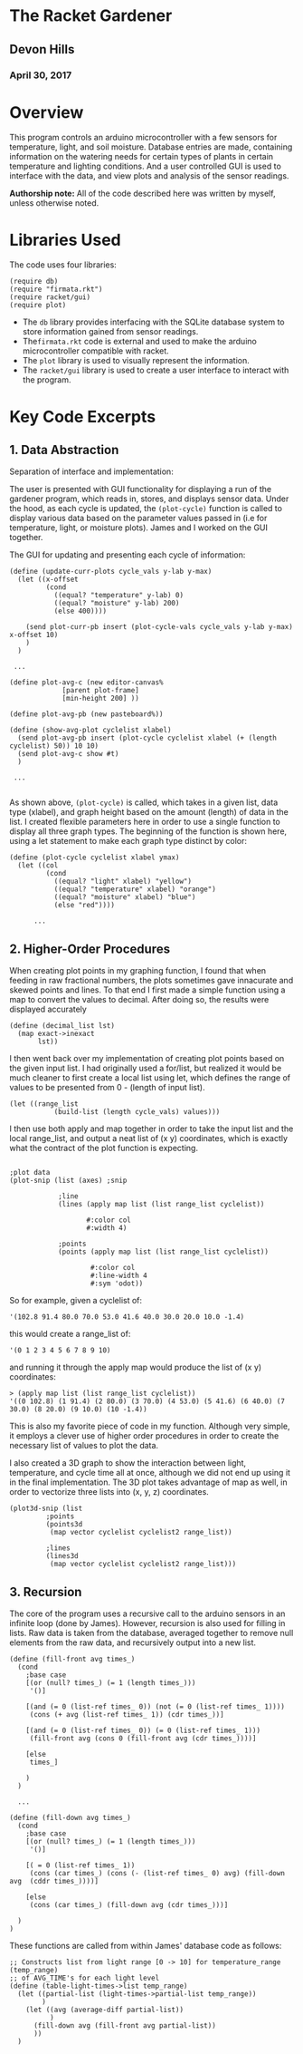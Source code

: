# The Racket Gardener


## Devon Hills
### April 30, 2017


# Overview
This program controls an arduino microcontroller with a few sensors for temperature, light, and soil moisture. Database entries are made, containing information on the watering needs for certain types of plants in certain temperature and lighting conditions. And a user controlled GUI is used to interface with the data, and view plots and analysis of the sensor readings.

**Authorship note:** All of the code described here was written by myself, unless otherwise noted.


# Libraries Used
The code uses four libraries:

```racket
(require db)
(require "firmata.rkt")
(require racket/gui)
(require plot)
```

* The ```db``` library provides interfacing with the SQLite database system to store information gained from sensor readings.
* The```firmata.rkt``` code is external and used to make the arduino microcontroller compatible with racket.
* The ```plot``` library is used to visually represent the information.
* The ```racket/gui``` library is used to create a user interface to interact with the program.

# Key Code Excerpts


## 1. Data Abstraction

Separation of interface and implementation:

The user is presented with GUI functionality for displaying a run of the gardener program, which reads in, stores, and displays sensor data. Under the hood, as each cycle is updated, the ``` (plot-cycle) ``` function is called to display various data based on the parameter values passed in (i.e for temperature, light, or moisture plots). James and I worked on the GUI together.

The GUI for updating and presenting each cycle of information:
```racket
(define (update-curr-plots cycle_vals y-lab y-max)
  (let ((x-offset
         (cond
           ((equal? "temperature" y-lab) 0)
           ((equal? "moisture" y-lab) 200)
           (else 400))))
    
    (send plot-curr-pb insert (plot-cycle-vals cycle_vals y-lab y-max) x-offset 10)
    )
  )
  
 ...
 
(define plot-avg-c (new editor-canvas%
             [parent plot-frame]
             [min-height 200] ))

(define plot-avg-pb (new pasteboard%))

(define (show-avg-plot cyclelist xlabel)
  (send plot-avg-pb insert (plot-cycle cyclelist xlabel (+ (length cyclelist) 50)) 10 10)
  (send plot-avg-c show #t)
  )
  
 ...
 
```

As shown above, ``` (plot-cycle) ``` is called, which takes in a given list, data type (xlabel), and graph height based on the amount (length) of data in the list. I created flexible parameters here in order to use a single function to display all three graph types. The beginning of the function is shown here, using a let statement to make each graph type distinct by color:

```racket
(define (plot-cycle cyclelist xlabel ymax)
  (let ((col
         (cond
           ((equal? "light" xlabel) "yellow")
           ((equal? "temperature" xlabel) "orange")
           ((equal? "moisture" xlabel) "blue")
           (else "red"))))
           
      ...
```

 
## 2. Higher-Order Procedures

When creating plot points in my graphing function, I found that when feeding in raw fractional numbers, the plots sometimes gave innacurate and skewed points and lines. To that end I first made a simple function using a map to convert the values to decimal. After doing so, the results were displayed accurately

```racket
(define (decimal_list lst)
  (map exact->inexact
       lst))
```

I then went back over my implementation of creating plot points based on the given input list. I had originally used a for/list, but realized it would be much cleaner to first create a local list using let, which defines the range of values to be presented from 0 - (length of input list).

```racket
(let ((range_list
           (build-list (length cycle_vals) values)))
```

I then use both apply and map together in order to take the input list and the local range_list, and output a neat list of (x y) coordinates, which is exactly what the contract of the plot function is expecting.

```racket

;plot data
(plot-snip (list (axes) ;snip

            ;line
            (lines (apply map list (list range_list cyclelist))

                   #:color col
                   #:width 4)

            ;points
            (points (apply map list (list range_list cyclelist))

                    #:color col
                    #:line-width 4
                    #:sym 'odot))
```

So for example, given a cyclelist of:
```racket
'(102.8 91.4 80.0 70.0 53.0 41.6 40.0 30.0 20.0 10.0 -1.4)
```
this would create a range_list of:
```racket
'(0 1 2 3 4 5 6 7 8 9 10)
```
and running it through the apply map would produce the list of (x y) coordinates:
```racket
> (apply map list (list range_list cyclelist))
'((0 102.8) (1 91.4) (2 80.0) (3 70.0) (4 53.0) (5 41.6) (6 40.0) (7 30.0) (8 20.0) (9 10.0) (10 -1.4))
```

This is also my favorite piece of code in my function. Although very simple, it employs a clever use of higher order procedures in order to create the necessary list of values to plot the data. 


I also created a 3D graph to show the interaction between light, temperature, and cycle time all at once, although we did not end up using it in the final implementation. The 3D plot takes advantage of map as well, in order to vectorize three lists into (x, y, z) coordinates.
```racket
(plot3d-snip (list
         ;points
         (points3d
          (map vector cyclelist cyclelist2 range_list))

         ;lines
         (lines3d
          (map vector cyclelist cyclelist2 range_list)))
```


## 3. Recursion

The core of the program uses a recursive call to the arduino sensors in an infinite loop (done by James). However, recursion is also used for filling in lists. Raw data is taken from the database, averaged together to remove null elements from the raw data, and recursively output into a new list.

```racket
(define (fill-front avg times_)
  (cond
    ;base case
    [(or (null? times_) (= 1 (length times_)))
     '()]
    
    [(and (= 0 (list-ref times_ 0)) (not (= 0 (list-ref times_ 1))))
     (cons (+ avg (list-ref times_ 1)) (cdr times_))]
    
    [(and (= 0 (list-ref times_ 0)) (= 0 (list-ref times_ 1)))
     (fill-front avg (cons 0 (fill-front avg (cdr times_))))]
    
    [else
     times_]
    
    )
  )
  
  ...
  
(define (fill-down avg times_)
  (cond
    ;base case
    [(or (null? times_) (= 1 (length times_)))
     '()]

    [( = 0 (list-ref times_ 1))
     (cons (car times_) (cons (- (list-ref times_ 0) avg) (fill-down avg  (cddr times_))))]

    [else
     (cons (car times_) (fill-down avg (cdr times_)))]

  )
)
```

These functions are called from within James' database code as follows:

```racket
;; Constructs list from light range [0 -> 10] for temperature_range (temp_range) 
;; of AVG_TIME's for each light level 
(define (table-light-times->list temp_range)
  (let ((partial-list (light-times->partial-list temp_range))
        )
    (let ((avg (average-diff partial-list))
          )
      (fill-down avg (fill-front avg partial-list))
      ))
  ) 
```
